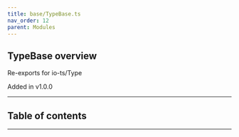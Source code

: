 ```yaml
---
title: base/TypeBase.ts
nav_order: 12
parent: Modules
---
```


## TypeBase overview

Re-exports for io-ts/Type

Added in v1.0.0

---

<h2 class="text-delta">Table of contents</h2>

---
